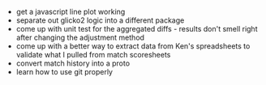 * get a javascript line plot working
* separate out glicko2 logic into a different package
* come up with unit test for the aggregated diffs - results don't smell right after changing the adjustment method
* come up with a better way to extract data from Ken's spreadsheets to validate what I pulled from match scoresheets
* convert match history into a proto
* learn how to use git properly
